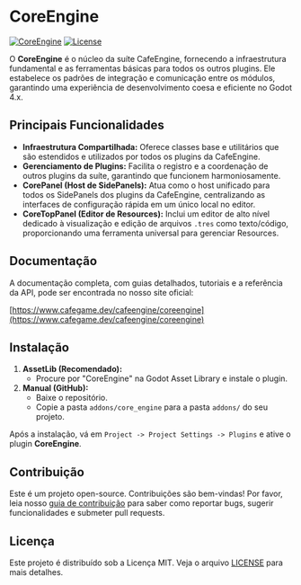 # CoreEngine

[![CoreEngine](https://img.shields.io/badge/CoreEngine-v1.0.0-478cbf?style=for-the-badge)](https://www.cafegame.dev/pt-BR/cafeengine)
[![License](https://img.shields.io/badge/License-MIT-f1c40f?style=for-the-badge)](https://opensource.org/licenses/MIT)

O **CoreEngine** é o núcleo da suíte CafeEngine, fornecendo a infraestrutura fundamental e as ferramentas básicas para todos os outros plugins. Ele estabelece os padrões de integração e comunicação entre os módulos, garantindo uma experiência de desenvolvimento coesa e eficiente no Godot 4.x.

## Principais Funcionalidades

*   **Infraestrutura Compartilhada:** Oferece classes base e utilitários que são estendidos e utilizados por todos os plugins da CafeEngine.
*   **Gerenciamento de Plugins:** Facilita o registro e a coordenação de outros plugins da suíte, garantindo que funcionem harmoniosamente.
*   **CorePanel (Host de SidePanels):** Atua como o host unificado para todos os SidePanels dos plugins da CafeEngine, centralizando as interfaces de configuração rápida em um único local no editor.
*   **CoreTopPanel (Editor de Resources):** Inclui um editor de alto nível dedicado à visualização e edição de arquivos `.tres` como texto/código, proporcionando uma ferramenta universal para gerenciar Resources.

## Documentação

A documentação completa, com guias detalhados, tutoriais e a referência da API, pode ser encontrada no nosso site oficial:

[https://www.cafegame.dev/cafeengine/coreengine](https://www.cafegame.dev/cafeengine/coreengine)

## Instalação

1.  **AssetLib (Recomendado):**
    *   Procure por "CoreEngine" na Godot Asset Library e instale o plugin.
2.  **Manual (GitHub):**
    *   Baixe o repositório.
    *   Copie a pasta `addons/core_engine` para a pasta `addons/` do seu projeto.

Após a instalação, vá em `Project -> Project Settings -> Plugins` e ative o plugin **CoreEngine**.

## Contribuição

Este é um projeto open-source. Contribuições são bem-vindas! Por favor, leia nosso [guia de contribuição](../../CONTRIBUTING.md) para saber como reportar bugs, sugerir funcionalidades e submeter pull requests.

## Licença

Este projeto é distribuído sob a Licença MIT. Veja o arquivo [LICENSE](../../LICENSE) para mais detalhes.